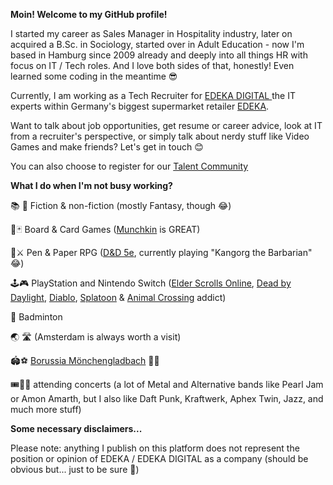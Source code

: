 **Moin! Welcome to my GitHub profile!**

I started my career as Sales Manager in Hospitality industry, later on acquired a B.Sc. in Sociology, started over in Adult Education - now I'm based in Hamburg since 2009 already and deeply into all things HR with focus on IT / Tech roles. And I love both sides of that, honestly! Even learned some coding in the meantime 😎

Currently, I am working as a Tech Recruiter for [EDEKA DIGITAL ](https://digital.edeka) the IT experts within Germany's biggest supermarket retailer [EDEKA](https://www.edeka.de).

Want to talk about job opportunities, get resume or career advice, look at IT from a recruiter's perspective, or simply talk about nerdy stuff like Video Games  and make friends? Let's get in touch 😊

You can also choose to register for our [Talent Community](https://digital.edeka/21/eddi-talentcommunity.html)

**What I do when I'm not busy working?** 

📚 📖 Fiction & non-fiction (mostly Fantasy, though 😂)

🎲🃏 Board & Card Games ([Munchkin](https://munchkin.game) is GREAT)

🐉⚔️ Pen & Paper RPG ([D&D 5e](https://dnd.wizards.com), currently playing "Kangorg the Barbarian" 😂)

🕹️🎮 PlayStation and Nintendo Switch ([Elder Scrolls Online](https://www.elderscrollsonline.com), [Dead by Daylight](https://deadbydaylight.com), [Diablo](https://diablo4.blizzard.com), [Splatoon](https://splatoon.nintendo.com) & [Animal Crossing](https://animalcrossing.nintendo.com) addict)

🏸 Badminton

🌏 🛣️ (Amsterdam is always worth a visit)

🏟️⚽ [Borussia Mönchengladbach](https://www.borussia.de) 🖤💚

🎟️🎤🎸 attending concerts (a lot of Metal and Alternative bands like Pearl Jam or Amon Amarth, but I also like Daft Punk, Kraftwerk, Aphex Twin, Jazz, and much more stuff)

**Some necessary disclaimers...**

Please note: anything I publish on this platform does not represent the position or opinion of EDEKA / EDEKA DIGITAL as a company (should be obvious but... just to be sure 😬)
